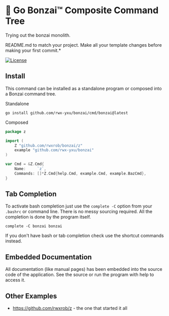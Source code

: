 # 🌳 Go Bonzai™ Composite Command Tree

Trying out the bonzai monolith.

README.md to match your project. Make all your template changes before
making your first commit.*

[![License](https://img.shields.io/badge/license-Apache2-brightgreen.svg)](LICENSE)

## Install

This command can be installed as a standalone program or composed into a
Bonzai command tree.

Standalone

```
go install github.com/rwx-yxu/bonzai/cmd/bonzai@latest
```

Composed

```go
package z

import (
	Z "github.com/rwxrob/bonzai/z"
	example "github.com/rwx-yxu/bonzai"
)

var Cmd = &Z.Cmd{
	Name:     `z`,
	Commands: []*Z.Cmd{help.Cmd, example.Cmd, example.BazCmd},
}
```

## Tab Completion

To activate bash completion just use the `complete -C` option from your
`.bashrc` or command line. There is no messy sourcing required. All the
completion is done by the program itself.

```
complete -C bonzai bonzai
```

If you don't have bash or tab completion check use the shortcut
commands instead.

## Embedded Documentation

All documentation (like manual pages) has been embedded into the source
code of the application. See the source or run the program with help to
access it.


## Other Examples

* <https://github.com/rwxrob/z> - the one that started it all
